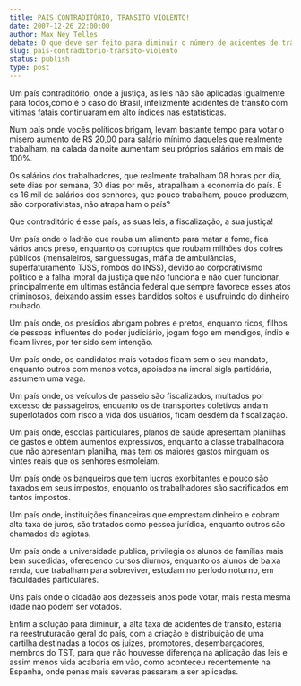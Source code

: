 ```yaml
---
title: PAIS CONTRADITÓRIO, TRANSITO VIOLENTO!
date: 2007-12-26 22:00:00
author: Max Ney Telles
debate: O que deve ser feito para diminuir o número de acidentes de trânsito no Brasil?
slug: pais-contraditorio-transito-violento
status: publish 
type: post
---
```


Um país contraditório, onde a justiça, as leis não são aplicadas igualmente para todos,como é o caso do Brasil, infelizmente acidentes de transito com vitimas fatais continuaram em alto índices nas estatísticas.   

  

Num país onde vocês políticos brigam, levam bastante tempo para votar o misero aumento de R$ 20,00 para salário mínimo daqueles que realmente trabalham, na calada da noite aumentam seu próprios salários em mais de 100%.   

Os salários dos trabalhadores, que realmente trabalham 08 horas por dia, sete dias por semana, 30 dias por mês, atrapalham a economia do país. E os 16 mil de salários dos senhores, que pouco trabalham, pouco produzem, são corporativistas, não atrapalham o país?   

Que contraditório é esse país, as suas leis, a fiscalização, a sua justiça!   

Um país onde o ladrão que rouba um alimento para matar a fome, fica vários anos preso, enquanto os corruptos que roubam milhões dos cofres públicos (mensaleiros, sanguessugas, máfia de ambulâncias, superfaturamento TJSS, rombos do INSS), devido ao corporativismo político e a falha imoral da justiça que não funciona e não quer funcionar, principalmente em ultimas estância federal que sempre favorece esses atos criminosos, deixando assim esses bandidos soltos e usufruindo do dinheiro roubado.   

Um país onde, os presídios abrigam pobres e pretos, enquanto ricos, filhos de pessoas influentes do poder judiciário, jogam fogo em mendigos, índio e ficam livres, por ter sido sem intenção.   

Um país onde, os candidatos mais votados ficam sem o seu mandato, enquanto outros com menos votos, apoiados na imoral sigla partidária, assumem uma vaga.   

Um país onde, os veículos de passeio são fiscalizados, multados por excesso de passageiros, enquanto os de transportes coletivos andam superlotados com risco a vida dos usuários, ficam desdém da fiscalização.   

Um país onde, escolas particulares, planos de saúde apresentam planilhas de gastos e obtém aumentos expressivos, enquanto a classe trabalhadora que não apresentam planilha, mas tem os maiores gastos minguam os vintes reais que os senhores esmoleiam.   

Um país onde os banqueiros que tem lucros exorbitantes e pouco são taxados em seus impostos, enquanto os trabalhadores são sacrificados em tantos impostos.   

Um país onde, instituições financeiras que emprestam dinheiro e cobram alta taxa de juros, são tratados como pessoa jurídica, enquanto outros são chamados de agiotas.   

Um país onde a universidade publica, privilegia os alunos de famílias mais bem sucedidas, oferecendo cursos diurnos, enquanto os alunos de baixa renda, que trabalham para sobreviver, estudam no período noturno, em faculdades particulares.   

Uns pais onde o cidadão aos dezesseis anos pode votar, mais nesta mesma idade não podem ser votados.   

Enfim a solução para diminuir, a alta taxa de acidentes de transito, estaria na reestruturação geral do país, com a criação e distribuição de uma cartilha destinadas a todos os juizes, promotores, desembargadores, membros do TST, para que não houvesse diferença na aplicação das leis e assim menos vida acabaria em vão, como aconteceu recentemente na Espanha, onde penas mais severas passaram a ser aplicadas.
